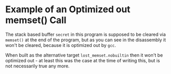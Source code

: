 Example of an Optimized out memset() Call
=========================================

The stack based buffer `secret` in this program is supposed to be cleared via
`memset()` at the end of the program, but as you can see in the disassembly it
won't be cleared, because it is optimized out by `gcc`.

When built as the alternative target `lost_memset.nobuiltin` then it won't be
optimized out - at least this was the case at the time of writing this, but is
not necessarily true any more.
